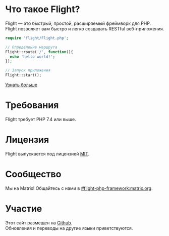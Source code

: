 # Что такое Flight?

Flight — это быстрый, простой, расширяемый фреймворк для PHP.  
Flight позволяет вам быстро и легко создавать RESTful веб-приложения.

``` php
require 'flight/Flight.php';

// Определение маршрута
Flight::route('/', function(){
  echo 'hello world!';
});

// Запуск приложения
Flight::start();
```

[Узнать больше](learn)

# Требования

Flight требует PHP 7.4 или выше.

# Лицензия

Flight выпускается под лицензией [MIT](https://github.com/mikecao/flight/blob/master/LICENSE).

# Сообщество

Мы на Matrix! Общайтесь с нами в [#flight-php-framework:matrix.org](https://matrix.to/#/#flight-php-framework:matrix.org).

# Участие

Этот сайт размещен на [Github](https://github.com/mikecao/flightphp.com).  
Обновления и переводы на другие языки приветствуются.
